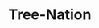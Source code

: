 ---
title: Tree-Nation
url: 'https://tree-nation.com/projects'
categories:
  - 63a7cfb3-7cd5-4282-af9d-e5ed41572d1b
tags:
  - business
description: 'Buy trees for you or your company, and get them planted all over the world.'
image: null
blueprint: action

---
